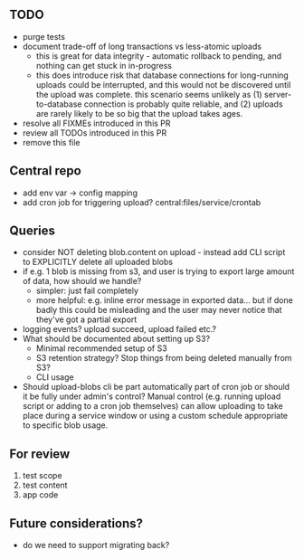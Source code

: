 ## TODO

* purge tests
* document trade-off of long transactions vs less-atomic uploads
  * this is great for data integrity - automatic rollback to pending, and nothing can get stuck in in-progress
  * this does introduce risk that database connections for long-running uploads could be interrupted, and this would not be discovered until the upload was complete.  this scenario seems unlikely as (1) server-to-database connection is probably quite reliable, and (2) uploads are rarely likely to be so big that the upload takes ages.
* resolve all FIXMEs introduced in this PR
* review all TODOs introduced in this PR
* remove this file

## Central repo

* add env var -> config mapping
* add cron job for triggering upload? central:files/service/crontab

## Queries

* consider NOT deleting blob.content on upload - instead add CLI script to EXPLICITLY delete all uploaded blobs
* if e.g. 1 blob is missing from s3, and user is trying to export large amount of data, how should we handle?
  * simpler: just fail completely
  * more helpful: e.g. inline error message in exported data... but if done badly this could be misleading and the user may never notice that they've got a partial export
* logging events? upload succeed, upload failed etc.?
* What should be documented about setting up S3?
  * Minimal recommended setup of S3
  * S3 retention strategy? Stop things from being deleted manually from S3?
  * CLI usage
* Should upload-blobs cli be part automatically part of cron job or should it be fully under admin's control? Manual control (e.g. running upload script or adding to a cron job themselves) can allow uploading to take place during a service window or using a custom schedule appropriate to specific blob usage.


## For review

1. test scope
2. test content
3. app code

## Future considerations?

* do we need to support migrating back?
